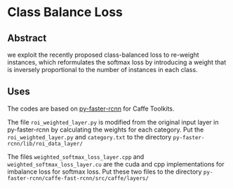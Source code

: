 # Class Balance Loss

## Abstract

we exploit the recently proposed class-balanced loss to re-weight instances, which reformulates the softmax loss by introducing a weight that is inversely proportional to the number of instances in each class.

## Uses

The codes are based on [py-faster-rcnn](https://github.com/rbgirshick/py-faster-rcnn) for Caffe Toolkits.

The file ```roi_weighted_layer.py``` is modified from the original input layer in py-faster-rcnn by calculating the weights for each category. Put the  ```roi_weighted_layer.py``` and  ```category.txt``` to the directory ```py-faster-rcnn/lib/roi_data_layer/```

The files ```weighted_softmax_loss_layer.cpp``` and ```weighted_softmax_loss_layer.cu``` are the cuda and cpp implementations for imbalance loss for softmax loss. Put these two files to the directory ```py-faster-rcnn/caffe-fast-rcnn/src/caffe/layers/```
